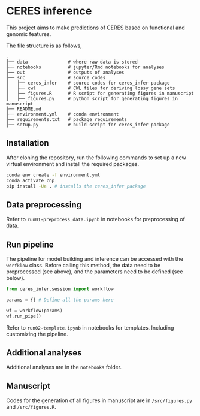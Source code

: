 # CERES inference

This project aims to make predictions of CERES based on functional and genomic features. 

The file structure is as follows,
```
.
├── data               # where raw data is stored
├── notebooks          # jupyter/Rmd notebooks for analyses
├── out                # outputs of analyses
├── src                # source codes
│   ├── ceres_infer    # source codes for ceres_infer package
│   ├── cwl            # CWL files for deriving lossy gene sets
│   ├── figures.R      # R script for generating figures in manuscript
│   ├── figures.py     # python script for generating figures in manuscript
├── README.md
├── environment.yml    # conda environment
├── requirements.txt   # package requirements
├── setup.py           # build script for ceres_infer package
```

## Installation
After cloning the repository, run the following commands to set up a new virtual environment and install the required packages.

```bash
conda env create -f environment.yml
conda activate cnp
pip install -Ue . # installs the ceres_infer package
```

## Data preprocessing

Refer to `run01-preprocess_data.ipynb` in notebooks for preprocessing of data.

## Run pipeline

The pipeline for model building and inference can be accessed with the `worfklow` class. Before calling this method, the data need to be preprocessed (see above), and the parameters need to be defined (see below).

```python
from ceres_infer.session import workflow

params = {} # Define all the params here

wf = workflow(params)
wf.run_pipe()
```

Refer to `run02-template.ipynb` in notebooks for templates. Including customizing the pipeline.

## Additional analyses

Additional analyses are in the `notebooks` folder.

## Manuscript

Codes for the generation of all figures in manuscript are in `/src/figures.py` and `/src/figures.R`.
